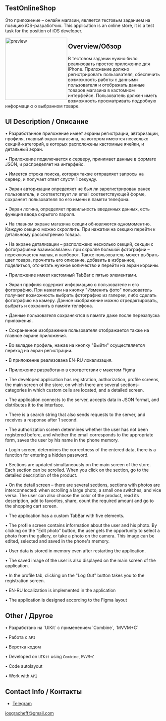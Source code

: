 <h2>TestOnlineShop</h2>

Это приложение – онлайн магазин, является тестовым заданием на позицию iOS-разработчик.
This application is an online store, it is a test task for the position of iOS developer.

<img src="https://user-images.githubusercontent.com/91027381/226894398-c38be833-5ed4-4549-8e8b-b59c307d165e.gif" alt="preview" width="200" align="left"/>

<h2>Overview/Обзор</h2>

В тестовом задании нужно было реализовать простое приложение для iPhone.
Приложение должно регистрировать пользователя, обеспечить возможность работы с данными пользователя и отображать данные товаров магазина в кастомном интерфейсе. 
Пользователь должен иметь возможность просматривать подробную информацию о выбранном товаре.



<h2>UI Description / Описание</h2>
<p>
  • Разработанное приложение имеет экраны регистрации, авторизации, профиля, главный экран магазина, на котором имеются несколько секций-категорий, в которых расположены кастомные ячейки, и детальный экран.
  
  • Приложение подключается к серверу, принимает данные в формате JSON, и распределяет на интерфейс.
  
  • Имеется строка поиска, которая также отправляет запросы на сервер, и получает ответ спустя 1 секунду.
  
  • Экран авторизации определяет не был ли зарегистрирован ранее пользователь, и соответствует ли email соответствующей форме, сохраняет пользователя по его имени в памяти телефона.
  
  • Экран логина, определяет правильность введенных данных, есть функция ввода скрытого пароля.
  
  • На главном экране магазина секции обновляются одномоментно. Каждую секцию можно скроллить. При нажатии на секцию перейти к детальному рассомтрению товара.
  
  • На экране детализации – расположено несколько секций, секции с фотографиями взаимосвязаны: при скролле большой фотографии – переключается малая, и наоборот. Также пользователь может выбрать цвет товара, прочитать его описание, добавить в избранное, поделиться, отсчитать нужное количество и перейти на экран корзины.
  
  • Приложение имеет кастомный TabBar с пятью элементами.
  
  • Экран профиля содержит информацию о пользователе и его фотографию. При нажатии на кнопку "Изменить фото" пользователь получает возможность выбрать фотографию из галереи, либо сделать фотографию на камеру. Данное изображение можно отредактировать, выбрать и сохранить в памяти телефона. 
  
  • Данные пользователя сохраняются в памяти даже после перезапуска приложения.
  
  • Сохраненное изображение пользователя отображается также на главное экране приложения.
  
  • Во вкладке профиль, нажав на кнопку "Выйти" осуществляется переход на экран регистрации.
  
  • В приложение реализована EN-RU локализация.
  
  • Приложение разработано в соответствии с макетом Figma
  
  
  
  • The developed application has registration, authorization, profile screens, the main screen of the store, on which there are several sections-categories in which custom cells are located, and a detailed screen.
  
  • The application connects to the server, accepts data in JSON format, and distributes it to the interface.
  
  • There is a search string that also sends requests to the server, and receives a response after 1 second.
  
  • The authorization screen determines whether the user has not been registered before, and whether the email corresponds to the appropriate form, saves the user by his name in the phone memory.
  
  • Login screen, determines the correctness of the entered data, there is a function for entering a hidden password.
  
  • Sections are updated simultaneously on the main screen of the store. Each section can be scrolled. When you click on the section, go to the detailed description of the product.
  
  • On the detail screen – there are several sections, sections with photos are interconnected: when scrolling a large photo, a small one switches, and vice versa. The user can also choose the color of the product, read its description, add to favorites, share, count the required amount and go to the shopping cart screen.
  
  • The application has a custom TabBar with five elements.
  
  • The profile screen contains information about the user and his photo. By clicking on the "Edit photo" button, the user gets the opportunity to select a photo from the gallery, or take a photo on the camera. This image can be edited, selected and saved in the phone's memory.
  
  • User data is stored in memory even after restarting the application.
  
  • The saved image of the user is also displayed on the main screen of the application.
  
  • In the profile tab, clicking on the "Log Out" button takes you to the registration screen.
  
  • EN-RU localization is implemented in the application
  
  • The application is designed according to the Figma layout
  
</p>

<h2>Other / Другое</h2>
<p>
  • Разработано на `UIKit` с применением `Combine`, `MVVM+C`
  
  • Работа с `API`
  
  • Верстка кодом
  
  • Developed on `UIKit` using `Combine`, `MVVM+C`
  
  • Code autolayout
  
  • Work with `API`
</p>

## Contact Info / Контакты
* [Telegram](https://t.me/kostya_grachev) 

iosgracheff@gmail.com
